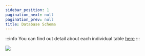 ```yaml
---
sidebar_position: 1
pagination_next: null
pagination_prev: null
title: Database Schema
---
```


:::info
You can find out detail about each individual table [here](../tables/)
:::

![](/img/f1-sql-db-diag.png)
